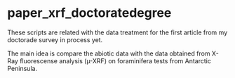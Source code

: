 # paper_xrf_doctoratedegree
These scripts are related with the data treatment for the first article from my doctorade survey in process yet.

The main idea is compare the abiotic data with the data obtained from X-Ray fluorescense analysis (µ-XRF) on foraminifera tests from Antarctic Peninsula.
